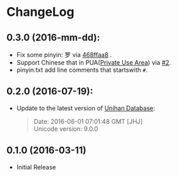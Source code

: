 # ChangeLog


## 0.3.0 (2016-mm-dd):

* Fix some pinyin: 罗 via [468ffaa8](https://github.com/mozillazg/pinyin-data/commit/468ffaa8eb678637c7565a02e6836255bd0df06c) .
* Support Chinese that in PUA([Private Use Area](https://en.wikipedia.org/wiki/Private_Use_Areas>)) via [#2](https://github.com/mozillazg/pinyin-data/pull/2).
* pinyin.txt add line comments that startswith `#`.


## 0.2.0 (2016-07-19):

* Update to the latest version of [Unihan Database](http://www.unicode.org/charts/unihan.html):

  > Date: 2016-06-01 07:01:48 GMT [JHJ]       
  > Unicode version: 9.0.0


## 0.1.0 (2016-03-11)

* Initial Release
